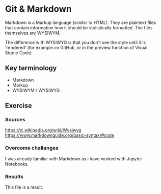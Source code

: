 # Git & Markdown
Markdown is a Markup language (similar to HTML). They are plaintext files that contain information how it should be stylistically formatted. The files themselves are WYSIWYM. 

The difference with WYSIWYG is that you don't see the style until it is 'rendered' (for example on GitHub, or in the preview function of Visual Studio Code)

## Key terminology
- Markdown
- Markup
- WYSIWYM / WYSIWYG

## Exercise
### Sources
https://nl.wikipedia.org/wiki/Wysiwyg
https://www.markdownguide.org/basic-syntax/#code

### Overcome challanges
I was already familiar with Markdown as I have worked with Jupyter Notebooks. 

### Results
This file is a result.
